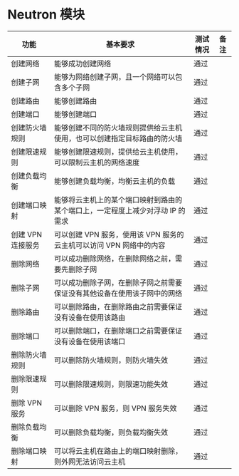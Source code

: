 # Neutron 模块

|功能|基本要求|测试情况|备注|
|----|--------|--------|----|
|创建网络|能够成功创建网络|通过||
|创建子网|能够为网络创建子网，且一个网络可以包含多个子网|通过||
|创建路由|能够创建路由|通过||
|创建端口|能够创建端口|通过||
|创建防火墙规则|能够创建不同的防火墙规则提供给云主机使用，也可以创建指定目标路由的防火墙|通过||
|创建限速规则|能够创建限速规则，提供给云主机使用，可以限制云主机的网络速度|通过||
|创建负载均衡|能够创建负载均衡，均衡云主机的负载|通过||
|创建端口映射|能够将云主机上的某个端口映射到路由的某个端口上，一定程度上减少对浮动 IP 的需求|通过||
|创建 VPN 连接服务|可以创建 VPN 服务，使用该 VPN 服务的云主机可以访问 VPN 网络中的内容|通过||
|删除网络|可以成功删除网络，在删除网络之前，需要先删除子网|通过||
|删除子网|可以成功删除子网，在删除子网之前需要保证没有其他设备在使用该子网中的网络|通过||
|删除路由|可以删除路由，在删除路由之前需要保证没有设备在使用该路由|通过||
|删除端口|可以删除端口，在删除端口之前需要保证没有设备在使用该端口|通过||
|删除防火墙规则|可以删除防火墙规则，则防火墙失效|通过||
|删除限速规则|可以删除限速规则，则限速功能失效|通过||
|删除 VPN 服务|可以删除 VPN 服务，则 VPN 服务失效|通过||
|删除负载均衡|可以删除负载均衡，则负载均衡失效|通过||
|删除端口映射|可以将云主机在路由上的端口映射删除，则外网无法访问云主机|通过||
